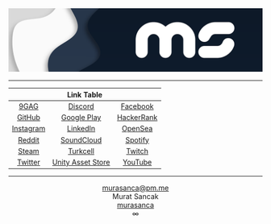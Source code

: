 <!--
	. . . . . . . .  . . . . . . . .
	. . . . . . . .  . . . . . . . .
	. .   . .   . .  . .            
	. .   . .   . .  . .
	. .   . .   . .              . .
	. .   . .   . .              . .
	. .   . .   . .  . . . . . . . .
	. .   . .   . .  . . . . . . . .
  -->
<img alt="Murat Sancak" src="https://raw.githubusercontent.com/murasanca/Database/main/MS/msW1024x256.png">
<hr>
<table align="center">
	<thead align="center">
		<tr>
			<th colspan="3">Link Table</th>
		</tr>
	</thead>
	<tbody>
		<tr align="center">
			<td><a href="https://9gag.com/u/murasanca" target="_blank">9GAG</a></td>
			<td><a href="https://discord.com/invite/4GAWJ33" target="_blank">Discord</a></td>
			<td><a href="https://www.facebook.com/murasanca" target="_blank">Facebook</a></td>
		</tr>
		<tr align="center">
			<td><a href="https://github.com/murasanca" target="_blank">GitHub</a></td>
			<td><a href="https://play.google.com/store/apps/dev?id=4724211746826930416" target="_blank">Google Play</a></td>
			<td><a href="https://www.hackerrank.com/murasanca" target="_blank">HackerRank</a></td>
		</tr>
		<tr align="center">
			<td><a href="https://www.instagram.com/murasanca/" target="_blank">Instagram</a></td>
			<td><a href="https://www.linkedin.com/in/murasanca/" target="_blank">LinkedIn</a></td>
			<td><a href="https://opensea.io/murasanca" target="_blank">OpenSea</a></td>
		</tr>
		<tr align="center">
			<td><a href="https://www.reddit.com/user/murasanca" target="_blank">Reddit</a></td>
			<td><a href="https://soundcloud.com/murasanca" target="_blank">SoundCloud</a></td>
			<td><a href="https://open.spotify.com/user/murasanca" target="_blank">Spotify</a></td>
		</tr>
		<tr align="center">
			<td><a href="https://steamcommunity.com/id/murasanca/" target="_blank">Steam</a></td>
			<td><a href="https://gelecegiyazanlar.turkcell.com.tr/kisi/murasanca" target="_blank">Turkcell</a></td>
			<td><a href="https://www.twitch.tv/murasanca" target="_blank">Twitch</a></td>
		</tr>
		<tr align="center">
			<td><a href="https://twitter.com/murasanca" target="_blank">Twitter</a></td>
			<td><a href="https://assetstore.unity.com/publishers/57959" target="_blank">Unity Asset Store</a></td>
			<td><a href="https://www.youtube.com/MuratSancak" target="_blank">YouTube</a></td>
		</tr>
	</tbody>
</table>
<hr>
<p align="center">
	<a href="mailto:murasanca@pm.me" target="_blank">murasanca@pm.me</a>
	<br>
	Murat Sancak
	<br>
	<a href="https://www.murasanca.com" target="_blank">murasanca</a>
	<br>
	∞
</p>
